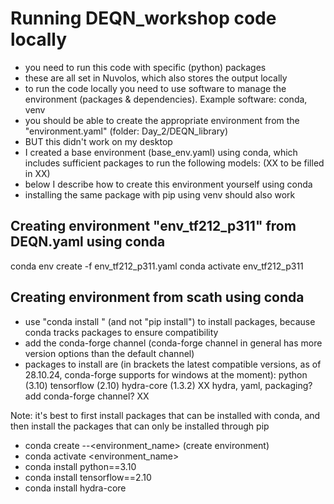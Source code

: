 # Running DEQN_workshop code locally
- you need to run this code with specific (python) packages
- these are all set in Nuvolos, which also stores the output locally
- to run the code locally you need to use software to manage the environment (packages & dependencies). Example software: conda, venv
- you should be able to create the appropriate environment from the "environment.yaml" (folder: Day_2/DEQN_library)
- BUT this didn't work on my desktop
- I created a base environment (base_env.yaml) using conda, which includes sufficient packages to run the following models: (XX to be filled in XX)
- below I describe how to create this environment yourself using conda
- installing the same package with pip using venv should also work

## Creating environment "env_tf212_p311" from DEQN.yaml using conda
conda env create -f env_tf212_p311.yaml
conda activate env_tf212_p311

## Creating environment from scath using conda
- use "conda install <packagename>" (and not "pip install") to install packages, because conda tracks packages to ensure compatibility
- add the conda-forge channel (conda-forge channel in general has more version options than the default channel)
- packages to install are (in brackets the latest compatible versions, as of 28.10.24, conda-forge supports for windows at the moment):
python (3.10)
tensorflow (2.10)
hydra-core (1.3.2)
XX hydra, yaml, packaging? add conda-forge channel? XX

Note: it's best to first install packages that can be installed with conda, and then install the packages that can only be installed through pip
- conda create --<environment_name> (create environment)
- conda activate <environment_name>
- conda install python==3.10
- conda install tensorflow==2.10
- conda install hydra-core